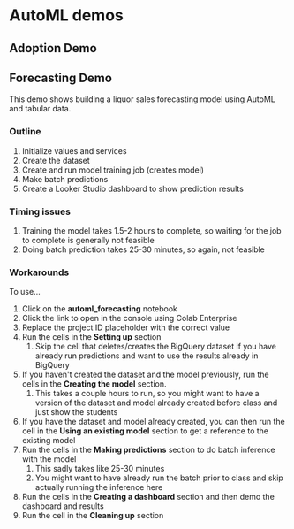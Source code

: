 # AutoML demos

## Adoption Demo

## Forecasting Demo

This demo shows building a liquor sales forecasting model using AutoML and
tabular data.

### Outline

1. Initialize values and services
2. Create the dataset
3. Create and run model training job (creates model)
4. Make batch predictions
5. Create a Looker Studio dashboard to show prediction results

### Timing issues

1. Training the model takes 1.5-2 hours to complete, so waiting for the job to complete is generally not feasible
2. Doing batch prediction takes 25-30 minutes, so again, not feasible

### Workarounds




To use...

1. Click on the **automl_forecasting** notebook
2. Click the link to open in the console using Colab Enterprise
3. Replace the project ID placeholder with the correct value
4. Run the cells in the **Setting up** section
   1. Skip the cell that deletes/creates the BigQuery dataset if you have already run predictions and want to use the results already in BigQuery
5. If you haven't created the dataset and the model previously, run the cells in the **Creating the model** section.
   1. This takes a couple hours to run, so you might want to have a version of the dataset and model already created before class and just show the students
6. If you have the dataset and model already created, you can then run the cell in the **Using an existing model** section to get a reference to the existing model
7. Run the cells in the **Making predictions** section to do batch inference with the model
   1. This sadly takes like 25-30 minutes
   2. You might want to have already run the batch prior to class and skip actually running the inference here
8. Run the cells in the **Creating a dashboard** section and then demo the dashboard and results
9.  Run the cell in the **Cleaning up** section

